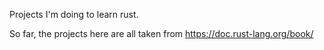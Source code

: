 Projects I'm doing to learn rust.

So far, the projects here are all taken from https://doc.rust-lang.org/book/
